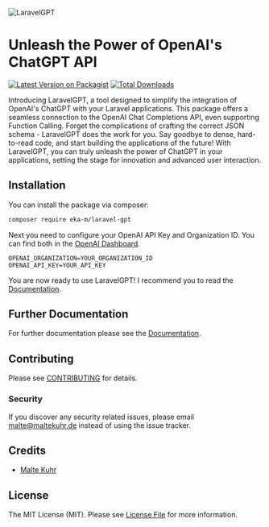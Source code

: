 ![LaravelGPT](https://github.com/maltekuhr/laravel-gpt/assets/80050109/21071831-78ba-4d0a-9911-f19f5a174e0b)
# Unleash the Power of OpenAI's ChatGPT API
[![Latest Version on Packagist](https://img.shields.io/packagist/v/maltekuhr/laravel-gpt.svg?style=flat-square)](https://packagist.org/packages/maltekuhr/laravel-gpt)
[![Total Downloads](https://img.shields.io/packagist/dt/maltekuhr/laravel-gpt.svg?style=flat-square)](https://packagist.org/packages/maltekuhr/laravel-gpt)

Introducing LaravelGPT, a tool designed to simplify the integration of OpenAI's ChatGPT with your Laravel applications. This package offers a seamless connection to the OpenAI Chat Completions API, even supporting Function Calling. Forget the complications of crafting the correct JSON schema - LaravelGPT does the work for you. Say goodbye to dense, hard-to-read code, and start building the applications of the future! With LaravelGPT, you can truly unleash the power of ChatGPT in your applications, setting the stage for innovation and advanced user interaction.

## Installation
You can install the package via composer:

```bash
composer require eka-m/laravel-gpt
```

Next you need to configure your OpenAI API Key and Organization ID. You can find both in the [OpenAI Dashboard](https://platform.openai.com/account/org-settings).

```dotenv
OPENAI_ORGANIZATION=YOUR_ORGANIZATION_ID
OPENAI_API_KEY=YOUR_API_KEY
```

You are now ready to use LaravelGPT! I recommend you to read the [Documentation](https://laravel-gpt.com).

## Further Documentation
For further documentation please see the [Documentation](https://laravel-gpt.com).

## Contributing

Please see [CONTRIBUTING](CONTRIBUTING.md) for details.

### Security

If you discover any security related issues, please email malte@maltekuhr.de instead of using the issue tracker.

## Credits

- [Malte Kuhr](https://github.com/maltekuhr)

## License

The MIT License (MIT). Please see [License File](LICENSE.md) for more information.
